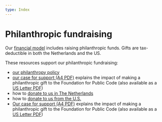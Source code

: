 ```yaml
---
type: Index
---
```


# Philanthropic fundraising

Our [financial model](https://about.publiccode.net/organization/financial-model.html) includes raising philanthropic funds. Gifts are tax-deductible in both the Netherlands and the US.

These resources support our philanthropic fundraising:

* [our philanthropy policy](../../organization/philanthropy.md)
* [our case for support (A4 PDF)](foundation-for-public-code-case-for-support-A4.pdf) explains the impact of making a philanthropic gift to the Foundation for Public Code (also available as a [US Letter PDF](foundation-for-public-code-case-for-support-letter.pdf))
* how to [donate to us in The Netherlands](donating-netherlands.md)
* how to [donate to us from the U.S.](donating-united-states.md)
* [Our case for support (A4 PDF)](https://files.publiccode.net/nextcloud/index.php/s/Cb2BN2mn9jzggRz#pdfviewer) explains the impact of making a philanthropic gift to the Foundation for Public Code (also available as a [US Letter PDF](https://files.publiccode.net/nextcloud/index.php/s/oGrom5RXzii2Zso#pdfviewer))
